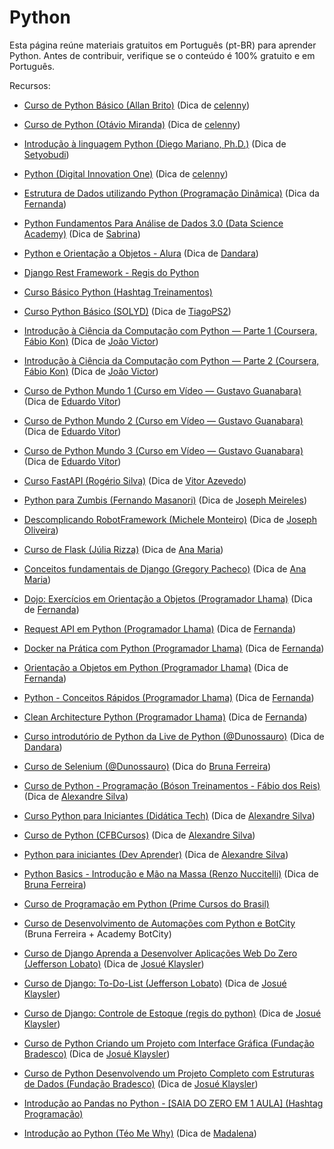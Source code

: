 # Python

Esta página reúne materiais gratuitos em Português (pt-BR) para aprender Python. Antes de contribuir, verifique se o conteúdo é 100% gratuito e em Português.

Recursos:

- [Curso de Python Básico (Allan Brito)](https://eadallanbrito.com/curso/python-basico/) (Dica de [celenny](https://github.com/celenny))

- [Curso de Python (Otávio Miranda)](https://www.youtube.com/playlist?list=PLbIBj8vQhvm0ayQsrhEf-7-8JAj-MwmPr) (Dica de [celenny](https://github.com/celenny))

- [Introdução à linguagem Python (Diego Mariano, Ph.D.)](https://www.udemy.com/course/intro_python/) (Dica de [Setyobudi](https://github.com/Setyobudi))

- [Python (Digital Innovation One)](https://web.dio.me/browse?editorial=a357ccd1-fd65-4285-a2ce-867dba984cfa&page=1) (Dica de [celenny](https://github.com/celenny))

- [Estrutura de Dados utilizando Python (Programação Dinâmica)](https://www.youtube.com/playlist?list=PL5TJqBvpXQv5Bb71AE5Cd_kB5rNsfU4Cp) (Dica da [Fernanda](https://github.com/Fernanda-Dantas))

- [Python Fundamentos Para Análise de Dados 3.0 (Data Science Academy)](https://www.datascienceacademy.com.br/course/python-fundamentos) (Dica de [Sabrina](https://github.com/sanaderer))

- [Python e Orientação a Objetos - Alura](https://www.alura.com.br/apostila-python-orientacao-a-objetos) (Dica de [Dandara](https://github.com/dandaramcsousa))

- [Django Rest Framework - Regis do Python](https://www.youtube.com/watch?v=UOW0CaFayFo&list=PLsGCdfxkV9uqTkbg5AXyqA1McFQayUr2j)

- [Curso Básico Python (Hashtag Treinamentos)](https://pages.hashtagtreinamentos.com/inscricao-curso-basico-python-basegoogle)

- [Curso Python Básico (SOLYD)](https://solyd.com.br/treinamentos/python-basico/) (Dica de [TiagoPS2](https://github.com/TiagoPS2))

- [Introdução à Ciência da Computação com Python — Parte 1 (Coursera, Fábio Kon)](https://pt.coursera.org/learn/ciencia-computacao-python-conceitos) (Dica de [João Victor](https://github.com/jvvoliveira))

- [Introdução à Ciência da Computação com Python — Parte 2 (Coursera, Fábio Kon)](https://pt.coursera.org/learn/ciencia-computacao-python-conceitos-2) (Dica de [João Victor](https://github.com/jvvoliveira))

- [Curso de Python Mundo 1 (Curso em Vídeo — Gustavo Guanabara)](https://www.youtube.com/playlist?list=PLHz_AreHm4dlKP6QQCekuIPky1CiwmdI6) (Dica de [Eduardo Vítor](https://github.com/eduardovitor))

- [Curso de Python Mundo 2 (Curso em Vídeo — Gustavo Guanabara)](https://www.youtube.com/playlist?list=PLHz_AreHm4dk_nZHmxxf_J0WRAqy5Czye) (Dica de [Eduardo Vítor](https://github.com/eduardovitor))

- [Curso de Python Mundo 3 (Curso em Vídeo — Gustavo Guanabara)](https://www.youtube.com/playlist?list=PLHz_AreHm4dksnH2jVTIVNviIMBVYyFnH) (Dica de [Eduardo Vítor](https://github.com/eduardovitor))

- [Curso FastAPI (Rogério Silva)](https://www.youtube.com/watch?v=Hx6w7JXYHbY&list=PLuhCJtW2i-wKK9HjfYJI4RIcd9AMIi88k) (Dica de [Vitor Azevedo](https://github.com/vitorAzevedo09))

- [Python para Zumbis (Fernando Masanori)](https://www.youtube.com/c/PythonparaZumbis/playlists) (Dica de [Joseph Meireles](https://github.com/meirelesTech))

- [Descomplicando RobotFramework (Michele Monteiro)](https://medium.com/rchlo-midway-tech/descomplicando-a-automatiza%C3%A7%C3%A3o-de-testes-com-robot-framework-af793f590ef1) (Dica de [Joseph Oliveira](https://github.com/meirelesTech))

- [Curso de Flask (Júlia Rizza)](https://www.youtube.com/watch?v=r40pC9kyoj0&list=PL3BqW_m3m6a05ALSBW02qDXmfDKIip2KX) (Dica de [Ana Maria](https://github.com/anamariagds))

- [Conceitos fundamentais de Django (Gregory Pacheco)](https://www.udemy.com/course/django-20-aprendendo-os-conceitos-fundamentais/) (Dica de [Ana Maria](https://github.com/anamariagds))

- [Dojo: Exercícios em Orientação a Objetos (Programador Lhama)](https://www.youtube.com/playlist?list=PLAgbpJQADBGKGbD5H9HjTxaaLHJVekAtE) (Dica de [Fernanda](https://github.com/Fernanda-Dantas))

- [Request API em Python (Programador Lhama)](https://www.youtube.com/playlist?list=PLAgbpJQADBGLG_ap3sbYefUp8HsiTt6Kf) (Dica de [Fernanda](https://github.com/Fernanda-Dantas))

- [Docker na Prática com Python (Programador Lhama)](https://www.youtube.com/playlist?list=PLAgbpJQADBGIDbMSopaqFnGm7GJnwru0-) (Dica de [Fernanda](https://github.com/Fernanda-Dantas))

- [Orientação a Objetos em Python (Programador Lhama)](https://www.youtube.com/playlist?list=PLAgbpJQADBGLo24x_xBwGtTDO-bjwrFb_) (Dica de [Fernanda](https://github.com/Fernanda-Dantas))

- [Python - Conceitos Rápidos (Programador Lhama)](https://www.youtube.com/playlist?list=PLAgbpJQADBGK-FaAZBvbAnqALbwcpR4Xu) (Dica de [Fernanda](https://github.com/Fernanda-Dantas))

- [Clean Architecture Python (Programador Lhama)](https://www.youtube.com/playlist?list=PLAgbpJQADBGJmTxeRZKWvdJAoJj8_x3si) (Dica de [Fernanda](https://github.com/Fernanda-Dantas))

- [Curso introdutório de Python da Live de Python (@Dunossauro)](https://youtu.be/yTQDbqmv8Ho) (Dica de [Dandara](https://github.com/dandaramcsousa))

- [Curso de Selenium (@Dunossauro)](https://www.youtube.com/watch?v=PHHXksljGNA&list=PLOQgLBuj2-3LqnMYKZZgzeC7CKCPF375B) (Dica do [Bruna Ferreira](https://github.com/bugelseif))

- [Curso de Python - Programação (Bóson Treinamentos - Fábio dos Reis)](https://www.youtube.com/watch?v=wpqkZJ10Gmo&list=PLucm8g_ezqNrrtduPx7s4BM8phepMn9I2) (Dica de [Alexandre Silva](https://github.com/Alexandre-S-bits))

- [Curso Python para Iniciantes (Didática Tech)](https://www.youtube.com/watch?v=bHn91RxiTjY&list=PLyqOvdQmGdTSEPnO0DKgHlkXb8x3cyglD) (Dica de [Alexandre Silva](https://github.com/Alexandre-S-bits))

- [Curso de Python (CFBCursos)](https://www.youtube.com/watch?v=Ay-MakuSg08&list=PLx4x_zx8csUhuVgWfy7keQQAy7t1J35TR) (Dica de [Alexandre Silva](https://github.com/Alexandre-S-bits))

- [Python para iniciantes (Dev Aprender)](https://www.youtube.com/playlist?list=PLnNURxKyyLIKX73U7hISjIY7T5KiNNLu_) (Dica de [Alexandre Silva](https://github.com/Alexandre-S-bits))

- [Python Basics - Introdução e Mão na Massa (Renzo Nuccitelli)](https://developers.botcity.dev/academy/devpro_python/aula1) (Dica de [Bruna Ferreira](https://github.com/bugelseif))

- [Curso de Programação em Python (Prime Cursos do Brasil)](https://www.youtube.com/playlist?list=PLFKhhNd35zq_INvuX9YzXIbtpo_LGDzYK)

- [Curso de Desenvolvimento de Automações com Python e BotCity](https://developers.botcity.dev/academy/course/dev_desktop_web_pt) (Bruna Ferreira + Academy BotCity)

- [Curso de Django Aprenda a Desenvolver Aplicações Web Do Zero (Jefferson Lobato)](https://www.youtube.com/playlist?list=PLLVddSbilcumgeyk0z6ko5U_FYPfbRO2C) (Dica de [Josué Klaysler](https://github.com/josuekla))

- [Curso de Django: To-Do-List (Jefferson Lobato)](https://www.youtube.com/playlist?list=PLLVddSbilcunGg0IJ4zP05Z91yrEaIiQh) (Dica de [Josué Klaysler](https://github.com/josuekla))

- [Curso de Django: Controle de Estoque (regis do python)](https://www.youtube.com/playlist?list=PLsGCdfxkV9uqj9DwI6Y72JyvXeA-9mAjc) (Dica de [Josué Klaysler](https://github.com/josuekla))

- [Curso de Python Criando um Projeto com Interface Gráfica (Fundação Bradesco)](https://www.ev.org.br/cursos/criando-um-projeto-com-interface-grafica-utilizando-a-linguagem-python)  (Dica de [Josué Klaysler](https://github.com/josuekla))

- [Curso de Python Desenvolvendo um Projeto Completo com Estruturas de Dados (Fundação Bradesco)](https://www.ev.org.br/cursos/Desenvolvendo-um-Projeto-Completo-Python-com-Estruturas-de-Dados) (Dica de [Josué Klaysler](https://github.com/josuekla))

- [Introdução ao Pandas no Python - [SAIA DO ZERO EM 1 AULA] (Hashtag Programação)](https://youtu.be/C0aj3FjN5e0?si=lLLbeczOpbVzMIah) 

- [Introdução ao Python (Téo Me Why)](https://youtube.com/playlist?list=PLvlkVRRKOYFSpRkqnR0p2A-eaVlpLnN3D&si=GoCRkFBzg5hEueT1) (Dica de [Madalena](https://github.com/madalena-rocha))
